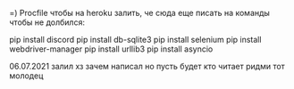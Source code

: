 
=) Procfile чтобы на heroku залить, че сюда еще писать
на команды чтобы не долбился:

pip install discord
pip install db-sqlite3
pip install selenium
pip install webdriver-manager
pip install urllib3
pip install asyncio

06.07.2021 залил хз зачем написал но пусть будет
кто читает ридми тот молодец

